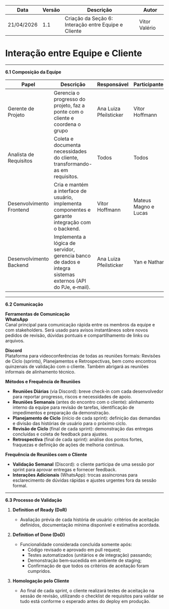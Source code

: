 | Data       | Versão | Descrição                                            | Autor         |
| ---------- | ------ | ---------------------------------------------------- | ------------- |
| 21/04/2026 | 1.1    | Criação da Seção 6: Interação entre Equipe e Cliente | Vitor Valério |

# Interação entre Equipe e Cliente

---

**6.1 Composição da Equipe**

| Papel                    | Descrição                                                                                                  | Responsável            | Participantes        |
| ------------------------ | ---------------------------------------------------------------------------------------------------------- | ---------------------- | -------------------- |
| Gerente de Projeto       | Gerencia o progresso do projeto, faz a ponte com o cliente e coordena o grupo                              | Ana Luiza Pfeilsticker | Vitor Hoffmann       |
| Analista de Requisitos   | Coleta e documenta necessidades do cliente, transformando-as em requisitos.                                | Todos                  | Todos                |
| Desenvolvimento Frontend | Cria e mantém a interface de usuário, implementa componentes e garante integração com o backend.           | Vitor Hoffmann         | Mateus Magno e Lucas |
| Desenvolvimento Backend  | Implementa a lógica de servidor, gerencia banco de dados e integra sistemas externos (API do PJe, e‑mail). | Ana Luiza Pfeilsticker | Yan e Nathan         |

---

**6.2 Comunicação**

**Ferramentas de Comunicação**  
**WhatsApp**  
 Canal principal para comunicação rápida entre os membros da equipe e com stakeholders. Será usado para avisos instantâneos sobre novos pedidos de revisão, dúvidas pontuais e compartilhamento de links ou arquivos.

**Discord**  
Plataforma para videoconferências de todas as reuniões formais: Revisões de Ciclo (sprints), Planejamentos e Retrospectivas, bem como encontros quinzenais de validação com o cliente. Também abrigará as reuniões informais de alinhamento técnico.

**Métodos e Frequência de Reuniões**

- **Reuniões Diárias** (via Discord): breve check‑in com cada desenvolvedor para reportar progresso, riscos e necessidades de apoio.
- **Reuniões Semanais** (antes do encontro com o cliente): alinhamento interno da equipe para revisão de tarefas, identificação de impedimentos e preparação da demonstração.
- **Planejamento de Ciclo** (início de cada sprint): definição das demandas e divisão das histórias de usuário para o próximo ciclo.
- **Revisão de Ciclo** (final de cada sprint): demonstração das entregas concluídas e coleta de feedback para ajustes.
- **Retrospectiva** (final de cada sprint): análise dos pontos fortes, fraquezas e definição de ações de melhoria contínua.

**Frequência de Reuniões com o Cliente**

- **Validação Semanal** (Discord): o cliente participa de uma sessão por sprint para aprovar entregas e fornecer feedback.
- **Interações Adicionais** (WhatsApp): trocas assíncronas para esclarecimento de dúvidas rápidas e ajustes urgentes fora da sessão formal.

---

**6.3 Processo de Validação**

1. **Definition of Ready (DoR)**

   - Avaliação prévia de cada história de usuário: critérios de aceitação definidos, documentação mínima disponível e estimativa acordada.

2. **Definition of Done (DoD)**

   - Funcionalidade considerada concluída somente após:
     - Código revisado e aprovado em pull request;
     - Testes automatizados (unitários e de integração) passando;
     - Demonstração bem‑sucedida em ambiente de staging;
     - Confirmação de que todos os critérios de aceitação foram cumpridos.

3. **Homologação pelo Cliente**
   - Ao final de cada sprint, o cliente realizará testes de aceitação na sessão de revisão, utilizando o checklist de requisitos para validar se tudo está conforme o esperado antes do deploy em produção.
